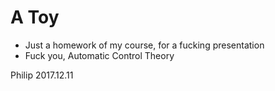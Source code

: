 # A Toy
+  Just a homework of my course, for a fucking presentation
+  Fuck you, Automatic Control Theory  

Philip 2017.12.11
